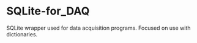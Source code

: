 # SQLite-for_DAQ
SQLite wrapper used for data acquisition programs. Focused on use with dictionaries.
